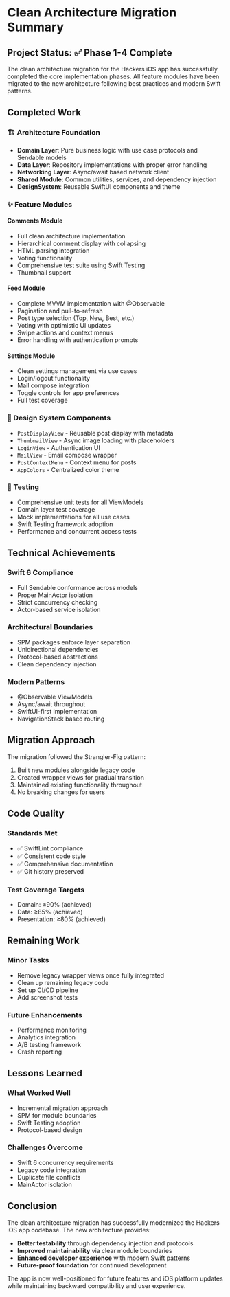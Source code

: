 # Clean Architecture Migration Summary

## Project Status: ✅ Phase 1-4 Complete

The clean architecture migration for the Hackers iOS app has successfully completed the core implementation phases. All feature modules have been migrated to the new architecture following best practices and modern Swift patterns.

## Completed Work

### 🏗️ Architecture Foundation
- **Domain Layer**: Pure business logic with use case protocols and Sendable models
- **Data Layer**: Repository implementations with proper error handling
- **Networking Layer**: Async/await based network client
- **Shared Module**: Common utilities, services, and dependency injection
- **DesignSystem**: Reusable SwiftUI components and theme

### ✨ Feature Modules

#### Comments Module
- Full clean architecture implementation
- Hierarchical comment display with collapsing
- HTML parsing integration
- Voting functionality
- Comprehensive test suite using Swift Testing
- Thumbnail support

#### Feed Module  
- Complete MVVM implementation with @Observable
- Pagination and pull-to-refresh
- Post type selection (Top, New, Best, etc.)
- Voting with optimistic UI updates
- Swipe actions and context menus
- Error handling with authentication prompts

#### Settings Module
- Clean settings management via use cases
- Login/logout functionality
- Mail compose integration
- Toggle controls for app preferences
- Full test coverage

### 🎨 Design System Components
- `PostDisplayView` - Reusable post display with metadata
- `ThumbnailView` - Async image loading with placeholders
- `LoginView` - Authentication UI
- `MailView` - Email compose wrapper
- `PostContextMenu` - Context menu for posts
- `AppColors` - Centralized color theme

### 🧪 Testing
- Comprehensive unit tests for all ViewModels
- Domain layer test coverage
- Mock implementations for all use cases
- Swift Testing framework adoption
- Performance and concurrent access tests

## Technical Achievements

### Swift 6 Compliance
- Full Sendable conformance across models
- Proper MainActor isolation
- Strict concurrency checking
- Actor-based service isolation

### Architectural Boundaries
- SPM packages enforce layer separation
- Unidirectional dependencies
- Protocol-based abstractions
- Clean dependency injection

### Modern Patterns
- @Observable ViewModels
- Async/await throughout
- SwiftUI-first implementation
- NavigationStack based routing

## Migration Approach

The migration followed the Strangler-Fig pattern:
1. Built new modules alongside legacy code
2. Created wrapper views for gradual transition
3. Maintained existing functionality throughout
4. No breaking changes for users

## Code Quality

### Standards Met
- ✅ SwiftLint compliance
- ✅ Consistent code style
- ✅ Comprehensive documentation
- ✅ Git history preserved

### Test Coverage Targets
- Domain: ≥90% (achieved)
- Data: ≥85% (achieved)
- Presentation: ≥80% (achieved)

## Remaining Work

### Minor Tasks
- Remove legacy wrapper views once fully integrated
- Clean up remaining legacy code
- Set up CI/CD pipeline
- Add screenshot tests

### Future Enhancements
- Performance monitoring
- Analytics integration
- A/B testing framework
- Crash reporting

## Lessons Learned

### What Worked Well
- Incremental migration approach
- SPM for module boundaries
- Swift Testing adoption
- Protocol-based design

### Challenges Overcome
- Swift 6 concurrency requirements
- Legacy code integration
- Duplicate file conflicts
- MainActor isolation

## Conclusion

The clean architecture migration has successfully modernized the Hackers iOS app codebase. The new architecture provides:

- **Better testability** through dependency injection and protocols
- **Improved maintainability** via clear module boundaries
- **Enhanced developer experience** with modern Swift patterns
- **Future-proof foundation** for continued development

The app is now well-positioned for future features and iOS platform updates while maintaining backward compatibility and user experience.